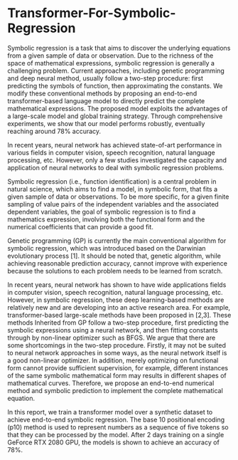 # Transformer-For-Symbolic-Regression


Symbolic regression is a task that aims to discover the underlying equations from a given sample of data or observation. Due to the richness of the space of mathematical expressions, symbolic regression is generally a challenging problem. Current approaches, including genetic programming and deep neural method, usually follow a two-step procedure: first predicting the symbols of function, then approximating the constants. We modify these conventional methods by proposing an end-to-end transformer-based language model to directly predict the complete mathematical expressions. The proposed model exploits the advantages of a large-scale model and global training strategy. Through comprehensive experiments, we show that our model performs robustly, eventually reaching around 78% accuracy.

In recent years, neural network has achieved state-of-art performance in various fields in computer vision, speech recognition, natural language processing, etc. However, only a few studies investigated the capacity and application of neural networks to deal with symbolic regression problems.

Symbolic regression (i.e., function identification) is a central problem in natural science, which aims to find a model, in symbolic form, that fits a given sample of data or observations. To be more specific, for a given finite sampling of value pairs of the independent variables and the associated dependent variables, the goal of symbolic regression is to find a mathematics expression, involving both the functional form and the numerical coefficients that can provide a good fit. 

Genetic programming (GP) is currently the main conventional algorithm for symbolic regression, which was introduced based on the Darwinian evolutionary process [1]. It should be noted that, genetic algorithm, while achieving reasonable prediction accuracy, cannot improve with experience because the solutions to each problem needs to be learned from scratch.

In recent years, neural network has shown to have wide applications fields in computer vision, speech recognition, natural language processing, etc. However, in symbolic regression, these deep learning-based methods are relatively new and are developing into an active research area.  For example, transformer-based large-scale methods have been proposed in [2,3]. These methods Inherited from GP follow a two-step procedure, first predicting the symbolic expressions using a neural network, and then fitting constants through by non-linear optimizer such as BFGS. We argue that there are some shortcomings in the two-step procedure. Firstly, it may not be suited to neural network approaches in some ways, as the neural network itself is a good non-linear optimizer. In addition, merely optimizing on functional form cannot provide sufficient supervision, for example,  different instances of the same symbolic mathematical form may results in different shapes of mathematical curves. Therefore, we propose an end-to-end numerical method and symbolic prediction to implement the complete mathematical equation.

In this report, we train a transformer model over a synthetic dataset to achieve end-to-end symbolic regression. The base 10 positional encoding (p10) method is used to represent numbers as a sequence of five tokens so that they can be processed by the model. After 2 days training on a single GeForce RTX 2080 GPU, the models is shown to achieve an accuracy of 78%.
